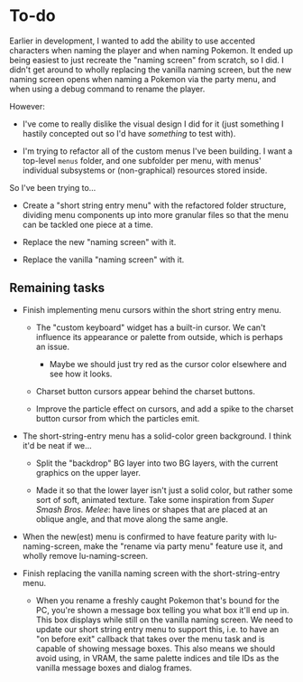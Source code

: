 
# To-do

Earlier in development, I wanted to add the ability to use accented characters when naming the player and when naming Pokemon. It ended up being easiest to just recreate the "naming screen" from scratch, so I did. I didn't get around to wholly replacing the vanilla naming screen, but the new naming screen opens when naming a Pokemon via the party menu, and when using a debug command to rename the player.

However:

* I've come to really dislike the visual design I did for it (just something I hastily concepted out so I'd have *something* to test with).

* I'm trying to refactor all of the custom menus I've been building. I want a top-level `menus` folder, and one subfolder per menu, with menus' individual subsystems or (non-graphical) resources stored inside.

So I've been trying to...

* Create a "short string entry menu" with the refactored folder structure, dividing menu components up into more granular files so that the menu can be tackled one piece at a time.

* Replace the new "naming screen" with it.

* Replace the vanilla "naming screen" with it.



## Remaining tasks

* Finish implementing menu cursors within the short string entry menu.

  * The "custom keyboard" widget has a built-in cursor. We can't influence its appearance or palette from outside, which is perhaps an issue.
  
    * Maybe we should just try red as the cursor color elsewhere and see how it looks.
  
  * Charset button cursors appear behind the charset buttons.
  
  * Improve the particle effect on cursors, and add a spike to the charset button cursor 
    from which the particles emit.
    
* The short-string-entry menu has a solid-color green background. I think it'd be neat if we...

  * Split the "backdrop" BG layer into two BG layers, with the current graphics on the upper layer.
  
  * Made it so that the lower layer isn't just a solid color, but rather some sort of soft, animated texture. Take some inspiration from *Super Smash Bros. Melee*: have lines or shapes that are placed at an oblique angle, and that move along the same angle.

* When the new(est) menu is confirmed to have feature parity with lu-naming-screen, make the "rename via party menu" feature use it, and wholly remove lu-naming-screen.

* Finish replacing the vanilla naming screen with the short-string-entry menu.

  * When you rename a freshly caught Pokemon that's bound for the PC, you're shown a message box telling you what box it'll end up in. This box displays while still on the vanilla naming screen. We need to update our short string entry menu to support this, i.e. to have an "on before exit" callback that takes over the menu task and is capable of showing message boxes. This also means we should avoid using, in VRAM, the same palette indices and tile IDs as the vanilla message boxes and dialog frames.
